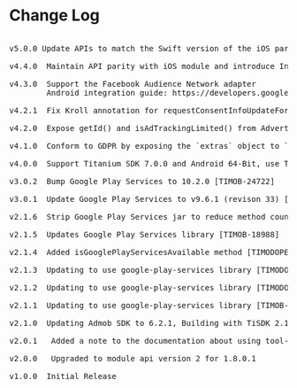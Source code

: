 # Change Log

<pre>

v5.0.0 Update APIs to match the Swift version of the iOS part of the module. Set Titanium 8.0.0 as minimum.

v4.4.0  Maintain API parity with iOS module and introduce Interstitial ads support on Android.

v4.3.0  Support the Facebook Audience Network adapter
        Android integration guide: https://developers.google.com/admob/android/mediation/facebook
        
v4.2.1  Fix Kroll annotation for requestConsentInfoUpdateForPublisherIdentifiers.

v4.2.0  Expose getId() and isAdTrackingLimited() from AdvertisingIdClient.Info.

v4.1.0  Conform to GDPR by exposing the `extras` object to `requestAd()` [MOD-2423]

v4.0.0  Support Titanium SDK 7.0.0 and Android 64-Bit, use Ti.PlayServices

v3.0.2  Bump Google Play Services to 10.2.0 [TIMOB-24722]

v3.0.1  Update Google Play Services to v9.6.1 (revison 33) [TIMOB-23860]

v2.1.6  Strip Google Play Services jar to reduce method count [TIMOB-18082]

v2.1.5  Updates Google Play Services library [TIMOB-18988]

v2.1.4  Added isGooglePlayServicesAvailable method [TIMODOPEN-461]

v2.1.3  Updating to use google-play-services library [TIMODOPEN-454]

v2.1.2  Updating to use google-play-services library [TIMODOPEN-445]

v2.1.1  Updating to use google-play-services library [TIMOB-16940]

v2.1.0  Updating Admob SDK to 6.2.1, Building with TiSDK 2.1.3.GA, update documentation [TIMODOPEN-212]

v2.0.1	 Added a note to the documentation about using tool-api-level 14 in the tiapp.xml [MOD-639]

v2.0.0	 Upgraded to module api version 2 for 1.8.0.1

v1.0.0  Initial Release
